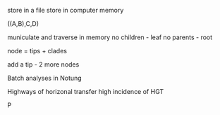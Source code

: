 store in a file
store in computer memory

((A,B),C,D)

municulate and traverse in memory 
no children - leaf
no parents - root

node = tips + clades

add a tip - 2 more nodes

Batch analyses in Notung

Highways of horizonal transfer high incidence of HGT

P


<!--stackedit_data:
eyJoaXN0b3J5IjpbNDU4MTgwODkzLC0yNjE4ODkxMTcsMzQ1Nz
M2MDY1LC0xMzQyMzIyNDE3LC0xMjIwNTUxMzU3XX0=
-->